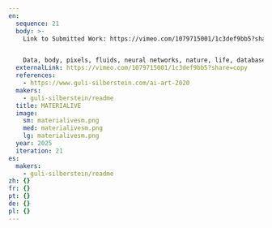 ```yaml
---
en:
  sequence: 21
  body: >-
    L﻿ink to Submitted Work: https://vimeo.com/1079715001/1c3def9bb5?share=copy


    Data, body, pixels, fluids, neural networks, nature, life, databases, all moshed up. Generated videos in the uncanny valley, realistic yet not quite, bleed into each other by different modes of "glitch." It's a poem for human existence and the processing of it, by organic forces and technological powers. A hybrid is created, an audio-visual documentary of the hyperreal, or perhaps a living form, born from the history of our dreams and hallucinations. A material, perhaps maternity, for thought, and thought as material/maternity. Perception of existence, creation of substance, and the impact of time, that's the thematic core, empowered by new technology to re-reflect.
  externalLink: https://vimeo.com/1079715001/1c3def9bb5?share=copy
  references:
    - https://www.guli-silberstein.com/ai-art-2020
  makers:
    - guli-silberstein/readme
  title: MATERIALIVE
  image:
    sm: materialivesm.png
    med: materialivesm.png
    lg: materialivesm.png
  year: 2025
  iteration: 21
es:
  makers:
    - guli-silberstein/readme
zh: {}
fr: {}
pt: {}
de: {}
pl: {}
---
```

